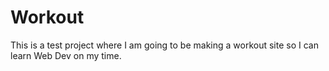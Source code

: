 # Workout
This is a test project where I am going to be making a workout site so I can learn Web Dev on my time.
